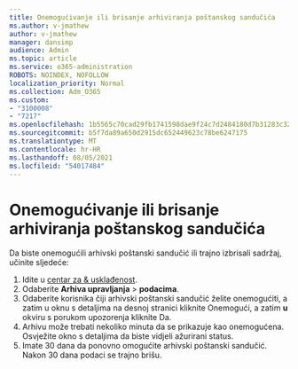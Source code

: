 ```yaml
---
title: Onemogućivanje ili brisanje arhiviranja poštanskog sandučića
ms.author: v-jmathew
author: v-jmathew
manager: dansimp
audience: Admin
ms.topic: article
ms.service: o365-administration
ROBOTS: NOINDEX, NOFOLLOW
localization_priority: Normal
ms.collection: Adm_O365
ms.custom:
- "3100008"
- "7217"
ms.openlocfilehash: 1b5565c70cad29fb1741598dae9f24c7d2484180d7b31283c32894fa3c16139d
ms.sourcegitcommit: b5f7da89a650d2915dc652449623c78be6247175
ms.translationtype: MT
ms.contentlocale: hr-HR
ms.lasthandoff: 08/05/2021
ms.locfileid: "54017484"
---
```

# <a name="disable-or-delete-an-archive-mailbox"></a>Onemogućivanje ili brisanje arhiviranja poštanskog sandučića

Da biste onemogućili arhivski poštanski sandučić ili trajno izbrisali sadržaj, učinite sljedeće:

1. Idite u [centar za & usklađenost]( https://go.microsoft.com/fwlink/p/?linkid=2077143).
2. Odaberite **Arhiva upravljanja**  >  **podacima**.
3. Odaberite korisnika čiji arhivski poštanski sandučić želite onemogućiti, a  zatim u oknu s detaljima na desnoj stranici kliknite Onemogući, a zatim **u** okviru s porukom upozorenja kliknite Da.
4. Arhivu može trebati nekoliko minuta da se prikazuje kao onemogućena. Osvježite okno s detaljima da biste vidjeli ažurirani status.
5. Imate 30 dana da ponovno omogućite arhivski poštanski sandučić. Nakon 30 dana podaci se trajno brišu.
